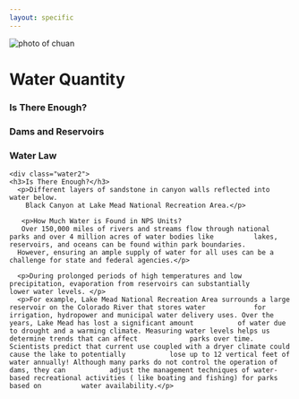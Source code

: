 ```yaml
---
layout: specific
---
```


<img src="/web1-jekyll/img/chuan.jpg" alt="photo of chuan" class="photo-chuan">
<h1>Water Quantity</h1>
<div class="water">
    <div class="water1">
    <h3>Is There Enough?</h3>
      <h3> Dams and Reservoirs</h3>
      <h3>Water Law</h3>
    </div>
  
    <div class="water2">
    <h3>Is There Enough?</h3>
      <p>Different layers of sandstone in canyon walls reflected into water below. 
        Black Canyon at Lake Mead National Recreation Area.</p>

       <p>How Much Water is Found in NPS Units?
       Over 150,000 miles of rivers and streams flow through national parks and over 4 million acres of water bodies like          lakes, reservoirs, and oceans can be found within park boundaries. 
      However, ensuring an ample supply of water for all uses can be a challenge for state and federal agencies.</p>

      <p>During prolonged periods of high temperatures and low precipitation, evaporation from reservoirs can substantially             lower water levels. </p>
      <p>For example, Lake Mead National Recreation Area surrounds a large reservoir on the Colorado River that stores water            for irrigation, hydropower and municipal water delivery uses. Over the years, Lake Mead has lost a significant amount           of water due to drought and a warming climate. Measuring water levels helps us determine trends that can affect             parks over time. Scientists predict that current use coupled with a dryer climate could cause the lake to potentially           lose up to 12 vertical feet of water annually! Although many parks do not control the operation of dams, they can           adjust the management techniques of water-based recreational activities ( like boating and fishing) for parks based on          water availability.</p>
  </div>
</div>

